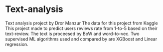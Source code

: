 # Text-analysis
Text analysis project by Dror Manzur
The data for this project from Kaggle
This project made to predict users reviews rate from 1-to-5 based on their text-review.
The text is proceesed by BoW and word-to-vec.
Two supervised ML algorithms used and compared by are XGBoost and Linear regression.


